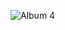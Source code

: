 
![Album 4](https://user-images.githubusercontent.com/98634205/175206427-af569c4a-2e9e-4707-94fb-5b9f8651aeb7.png)
